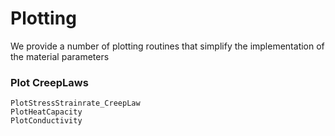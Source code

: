 # Plotting

We provide a number of plotting routines that simplify the implementation of the material parameters

### Plot CreepLaws 

```@docs
PlotStressStrainrate_CreepLaw
PlotHeatCapacity
PlotConductivity
```
